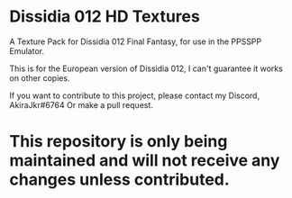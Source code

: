 # Dissidia 012 HD Textures
A Texture Pack for Dissidia 012 Final Fantasy, for use in the PPSSPP Emulator.


This is for the European version of Dissidia 012, I can't guarantee it works on other copies.

If you want to contribute to this project, please contact my Discord, AkiraJkr#6764
Or make a pull request.

# This repository is only being maintained and will not receive any changes unless contributed.